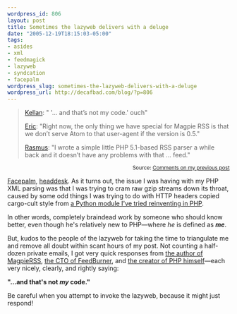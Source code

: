 ```yaml
--- 
wordpress_id: 806
layout: post
title: Sometimes the lazyweb delivers with a deluge
date: "2005-12-19T18:15:03-05:00"
tags: 
- asides
- xml
- feedmagick
- lazyweb
- syndcation
- facepalm
wordpress_slug: sometimes-the-lazyweb-delivers-with-a-deluge
wordpress_url: http://decafbad.com/blog/?p=806
---
```

> [Kellan][k]: " '… and that’s not my code.' ouch"
>
> [Eric][e]: "Right now, the only thing we have special for Magpie RSS is that we don’t serve Atom to that user-agent if the version is 0.5."
>
> [Rasmus][r]: "I wrote a simple little PHP 5.1-based RSS parser a while back and it doesn’t have any problems with that ... feed."

<small style="text-align:right; display:block">Source: <a href="http://decafbad.com/blog/2005/12/19/feedburner-feeds-give-heartburn-to-php-xml-parsers">Comments on my previous post</a></small>

[Facepalm][fp], [headdesk][hd].  As it turns out, the issue I was having with my PHP XML parsing was that I was trying to cram raw gzip streams down its throat, caused by some odd things I was trying to do with HTTP headers copied cargo-cult style from [a Python module I've tried reinventing in PHP][htc].  

In other words, completely braindead work by someone who should know better, even though he's relatively new to PHP—where *he* is defined as ***me***.

But, kudos to the people of the lazyweb for taking the time to triangulate me and remove all doubt within scant hours of my post.  Not counting a half-dozen private emails, I got very quick responses from [the author of MagpieRSS][k], [the CTO of FeedBurner][e], and [the creator of PHP himself][r]—each very nicely, clearly, and rightly saying: 

**"...and that's not *my* code."**

Be careful when you attempt to invoke the lazyweb, because it might just respond!

[htc]: http://decafbad.com/trac/browser/trunk/FeedMagick/includes/HTTPCache.php
[hd]: http://www.urbandictionary.com/define.php?term=headdesk
[fp]: http://www.google.com/search?q=facepalm&start=0&ie=utf-8&oe=utf-8&client=firefox-a&rls=org.mozilla:en-US:official
[k]: http://decafbad.com/blog/2005/12/19/feedburner-feeds-give-heartburn-to-php-xml-parsers#comment-3200
[e]: http://decafbad.com/blog/2005/12/19/feedburner-feeds-give-heartburn-to-php-xml-parsers#comment-3204
[r]: http://decafbad.com/blog/2005/12/19/feedburner-feeds-give-heartburn-to-php-xml-parsers#comment-3209
